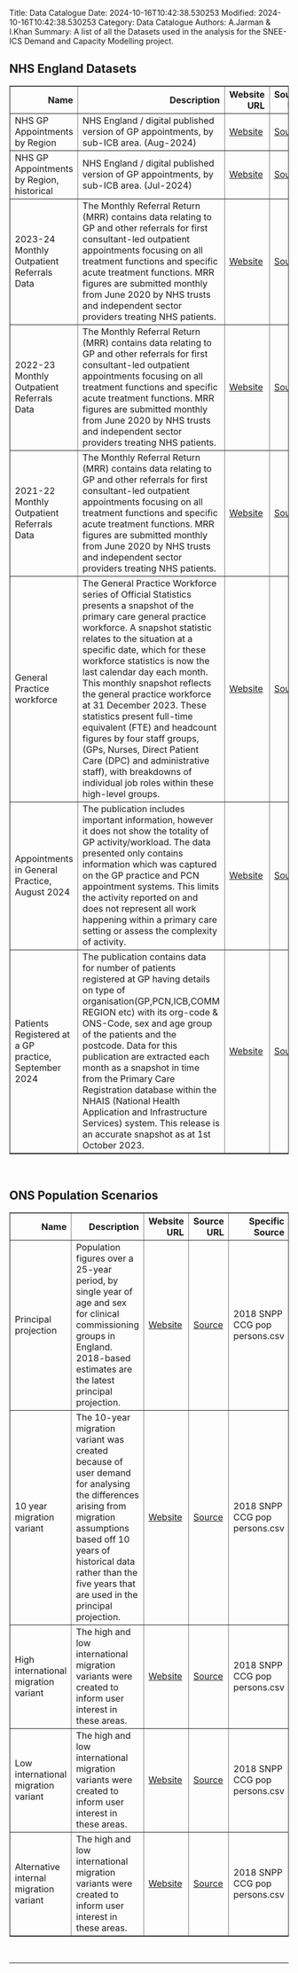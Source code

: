 Title: Data Catalogue
Date: 2024-10-16T10:42:38.530253
Modified: 2024-10-16T10:42:38.530253
Category: Data Catalogue
Authors: A.Jarman & I.Khan
Summary: A list of all the Datasets used in the analysis for the SNEE-ICS Demand and Capacity Modelling project.

## NHS England Datasets

<!-- START TABLE 1-->

<table border="1" class="dataframe">
  <thead>
    <tr style="text-align: right;">
      <th>Name</th>
      <th>Description</th>
      <th>Website URL</th>
      <th>Source URL</th>
      <th>Specific Source</th>
    </tr>
  </thead>
  <tbody>
    <tr>
      <td>NHS GP Appointments by Region</td>
      <td>NHS England / digital published version of GP appointments, by sub-ICB area. (Aug-2024)</td>
      <td><a href='https://digital.nhs.uk/data-and-information/publications/statistical/appointments-in-general-practice'>Website</a></td>
      <td><a href='None'>Source</a></td>
      <td>Regional_CSV_SuffolkNEEssex.csv</td>
    </tr>
    <tr>
      <td>NHS GP Appointments by Region, historical</td>
      <td>NHS England / digital published version of GP appointments, by sub-ICB area. (Jul-2024)</td>
      <td><a href='https://digital.nhs.uk/data-and-information/publications/statistical/appointments-in-general-practice'>Website</a></td>
      <td><a href='None'>Source</a></td>
      <td>Regional_CSV_SuffolkNEEssex.csv</td>
    </tr>
    <tr>
      <td>2023-24 Monthly Outpatient Referrals Data</td>
      <td>The Monthly Referral Return (MRR) contains data relating to GP and other referrals for first consultant-led outpatient appointments focusing on all treatment functions and specific acute treatment functions. MRR figures are submitted monthly from June 2020 by NHS trusts and independent sector providers treating NHS patients.</td>
      <td><a href='https://www.england.nhs.uk/statistics/statistical-work-areas/outpatient-referrals/'>Website</a></td>
      <td><a href='None'>Source</a></td>
      <td>Annual CSV 2023-24 Published May 2024 59834.csv</td>
    </tr>
    <tr>
      <td>2022-23 Monthly Outpatient Referrals Data</td>
      <td>The Monthly Referral Return (MRR) contains data relating to GP and other referrals for first consultant-led outpatient appointments focusing on all treatment functions and specific acute treatment functions. MRR figures are submitted monthly from June 2020 by NHS trusts and independent sector providers treating NHS patients.</td>
      <td><a href='https://www.england.nhs.uk/statistics/statistical-work-areas/outpatient-referrals/'>Website</a></td>
      <td><a href='None'>Source</a></td>
      <td>Annual CSV 2022-23 including revisions Oct 22- Feb 23 final 1.csv</td>
    </tr>
    <tr>
      <td>2021-22 Monthly Outpatient Referrals Data</td>
      <td>The Monthly Referral Return (MRR) contains data relating to GP and other referrals for first consultant-led outpatient appointments focusing on all treatment functions and specific acute treatment functions. MRR figures are submitted monthly from June 2020 by NHS trusts and independent sector providers treating NHS patients.</td>
      <td><a href='https://www.england.nhs.uk/statistics/statistical-work-areas/outpatient-referrals/'>Website</a></td>
      <td><a href='None'>Source</a></td>
      <td>Annual CSV 2021-22 Revised April 23 (inc Oct 21 to Mar 22 revisions).csv</td>
    </tr>
    <tr>
      <td>General Practice workforce</td>
      <td>The General Practice Workforce series of Official Statistics presents a snapshot of the primary care general practice workforce. A snapshot statistic relates to the situation at a specific date, which for these workforce statistics is now the last calendar day each month. This monthly snapshot reflects the general practice workforce at 31 December 2023. These statistics present full-time equivalent (FTE) and headcount figures by four staff groups, (GPs, Nurses, Direct Patient Care (DPC) and administrative staff), with breakdowns of individual job roles within these high-level groups.</td>
      <td><a href='https://digital.nhs.uk/data-and-information/publications/statistical/general-and-personal-medical-services'>Website</a></td>
      <td><a href='None'>Source</a></td>
      <td>1.General Practice – August 2024 Individual Level.csv</td>
    </tr>
    <tr>
      <td>Appointments in General Practice, August 2024</td>
      <td>The publication includes important information, however it does not show the totality of GP activity/workload. The data presented only contains information which was captured on the GP practice and PCN appointment systems. This limits the activity reported on and does not represent all work happening within a primary care setting or assess the complexity of activity.</td>
      <td><a href='https://digital.nhs.uk/data-and-information/publications/statistical/appointments-in-general-practice'>Website</a></td>
      <td><a href='None'>Source</a></td>
      <td>Actual_Duration_CSV_Aug_24.csv</td>
    </tr>
    <tr>
      <td>Patients Registered at a GP practice, September 2024</td>
      <td>The publication contains data for number of patients registered at GP having details on type of organisation(GP,PCN,ICB,COMM REGION etc) with its org-code & ONS-Code, sex and age group of the patients and the postcode. Data for this publication are extracted each month as a snapshot in time from the Primary Care Registration database within the NHAIS (National Health Application and Infrastructure Services) system. This release is an accurate snapshot as at 1st October 2023.</td>
      <td><a href='https://digital.nhs.uk/data-and-information/publications/statistical/patients-registered-at-a-gp-practice'>Website</a></td>
      <td><a href='None'>Source</a></td>
      <td>gp-reg-pat-prac-quin-age.csv</td>
    </tr>
  </tbody>
</table>
<br>
<!-- END TABLE 1-->

## ONS Population Scenarios

<!-- START TABLE 2-->

<table border="1" class="dataframe">
  <thead>
    <tr style="text-align: right;">
      <th>Name</th>
      <th>Description</th>
      <th>Website URL</th>
      <th>Source URL</th>
      <th>Specific Source</th>
    </tr>
  </thead>
  <tbody>
    <tr>
      <td>Principal projection</td>
      <td>Population figures over a 25-year period, by single year of age and sex for clinical commissioning groups in England. 2018-based estimates are the latest principal projection.</td>
      <td><a href='None'>Website</a></td>
      <td><a href='None'>Source</a></td>
      <td>2018 SNPP CCG pop persons.csv</td>
    </tr>
    <tr>
      <td>10 year migration variant</td>
      <td>The 10-year migration variant was created because of user demand for analysing the differences arising from migration assumptions based off 10 years of historical data rather than the five years that are used in the principal projection.</td>
      <td><a href='None'>Website</a></td>
      <td><a href='None'>Source</a></td>
      <td>2018 SNPP CCG pop persons.csv</td>
    </tr>
    <tr>
      <td>High international migration variant</td>
      <td>The high and low international migration variants were created to inform user interest in these areas.</td>
      <td><a href='None'>Website</a></td>
      <td><a href='None'>Source</a></td>
      <td>2018 SNPP CCG pop persons.csv</td>
    </tr>
    <tr>
      <td>Low international migration variant</td>
      <td>The high and low international migration variants were created to inform user interest in these areas.</td>
      <td><a href='None'>Website</a></td>
      <td><a href='None'>Source</a></td>
      <td>2018 SNPP CCG pop persons.csv</td>
    </tr>
    <tr>
      <td>Alternative internal migration variant</td>
      <td>The high and low international migration variants were created to inform user interest in these areas.</td>
      <td><a href='None'>Website</a></td>
      <td><a href='None'>Source</a></td>
      <td>2018 SNPP CCG pop persons.csv</td>
    </tr>
  </tbody>
</table>
<br><hr><br>
<!-- END TABLE 2 -->